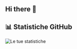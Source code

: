 ## Hi there 👋


## 📊 Statistiche GitHub
![Le tue statistiche]([https://github-readme-stats.vercel.app/api?username=tuo-username&show_icons=true&theme=radical])
